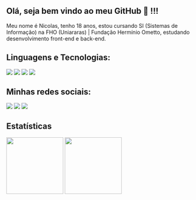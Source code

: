 ## Olá, seja bem vindo ao meu GitHub 👋 !!!

Meu nome é Nicolas, tenho 18 anos, estou cursando SI (Sistemas de Informação) na FHO (Uniararas) | Fundação Hermínio Ometto, estudando desenvolvimento front-end e back-end.

## Linguagens e Tecnologias:

[<img src="https://img.shields.io/badge/HTML5-E34F26?style=for-the-badge&logo=html5&logoColor=white"/>]()
[<img src="https://img.shields.io/badge/CSS3-1572B6?style=for-the-badge&logo=css3&logoColor=white"/>]()
[<img src="https://img.shields.io/badge/JavaScript-323330?style=for-the-badge&logo=javascript&logoColor=F7DF1E"/>]()
[<img src="https://img.shields.io/badge/Visual_Studio_Code-0078D4?style=for-the-badge&logo=visual%20studio%20code&logoColor=white"/>]()

## Minhas redes sociais:
<a href="https://www.linkedin.com/in/ngracioli/" target="_blank"><img src="https://img.shields.io/badge/linkedin-0077B5.svg?style=for-the-badge&logo=linkedin&logoColor=white"/></a>
<a href="mailto:nicolas.gracioli@gmail.com"><img src="https://img.shields.io/badge/Gmail-D14836?style=for-the-badge&logo=gmail&logoColor=white"/></a>
<a href="https://www.instagram.com/ns.curse/" target="_blank"><img src="https://img.shields.io/badge/Instagram-%23E4405F.svg?style=for-the-badge&logo=Instagram&logoColor=white"/></a>

## Estatísticas
<img height="150em" src="https://github-readme-stats.vercel.app/api?username=ngracioli&count_private=true&include_all_commits=true&show_icons=true&theme=dracula&hide_border=false&show_owner=true"/>
<img height="150em" src="https://github-readme-stats.vercel.app/api/top-langs/?username=ngracioli&theme=dracula&hide_border=false&&layout=compact"/>
